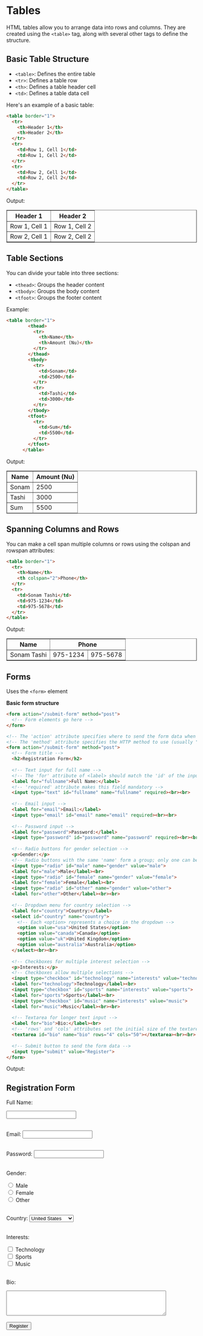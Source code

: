 # Tables

HTML tables allow you to arrange data into rows and columns. They are created using the `<table>` tag, along with several other tags to define the structure.

## Basic Table Structure

* `<table>`: Defines the entire table
* `<tr>`: Defines a table row
* `<th>`: Defines a table header cell
* `<td>`: Defines a table data cell

Here's an example of a basic table:
```html
<table border="1">
  <tr>
    <th>Header 1</th>
    <th>Header 2</th>
  </tr>
  <tr>
    <td>Row 1, Cell 1</td>
    <td>Row 1, Cell 2</td>
  </tr>
  <tr>
    <td>Row 2, Cell 1</td>
    <td>Row 2, Cell 2</td>
  </tr>
</table>
```
Output: 
<table border="1">
  <tr>
    <th>Header 1</th>
    <th>Header 2</th>
  </tr>
  <tr>
    <td>Row 1, Cell 1</td>
    <td>Row 1, Cell 2</td>
  </tr>
  <tr>
    <td>Row 2, Cell 1</td>
    <td>Row 2, Cell 2</td>
  </tr>
</table>

## Table Sections

You can divide your table into three sections:
* `<thead>`: Groups the header content
* `<tbody>`: Groups the body content
* `<tfoot>`: Groups the footer content

Example:
```html
<table border="1">
        <thead>
          <tr>
            <th>Name</th>
            <th>Amount (Nu)</th>
          </tr>
        </thead>
        <tbody>
          <tr>
            <td>Sonam</td>
            <td>2500</td>
          </tr>
          <tr>
            <td>Tashi</td>
            <td>3000</td>
          </tr>
        </tbody>
        <tfoot>
          <tr>
            <td>Sum</td>
            <td>5500</td>
          </tr>
        </tfoot>
      </table>
```
Output:
<table border="1">
        <thead>
          <tr>
            <th>Name</th>
            <th>Amount (Nu)</th>
          </tr>
        </thead>
        <tbody>
          <tr>
            <td>Sonam</td>
            <td>2500</td>
          </tr>
          <tr>
            <td>Tashi</td>
            <td>3000</td>
          </tr>
        </tbody>
        <tfoot>
          <tr>
            <td>Sum</td>
            <td>5500</td>
          </tr>
        </tfoot>
      </table>

## Spanning Columns and Rows

You can make a cell span multiple columns or rows using the colspan and rowspan attributes:
```html
<table border="1">
  <tr>
    <th>Name</th>
    <th colspan="2">Phone</th>
  </tr>
  <tr>
    <td>Sonam Tashi</td>
    <td>975-1234</td>
    <td>975-5678</td>
  </tr>
</table>
```
Output:
<table border="1">
  <tr>
    <th>Name</th>
    <th colspan="2">Phone</th>
  </tr>
  <tr>
    <td>Sonam Tashi</td>
    <td>975-1234</td>
    <td>975-5678</td>
  </tr>
</table>

## Forms
Uses the `<form>` element

**Basic form structure**
```html
<form action="/submit-form" method="post">
  <!-- Form elements go here -->
</form>
```
```html
<!-- The 'action' attribute specifies where to send the form data when submitted -->
<!-- The 'method' attribute specifies the HTTP method to use (usually "get" or "post") -->
<form action="/submit-form" method="post">
  <!-- Form title -->
  <h2>Registration Form</h2>
  
  <!-- Text input for full name -->
  <!-- The 'for' attribute of <label> should match the 'id' of the input it's associated with -->
  <label for="fullname">Full Name:</label>
  <!-- 'required' attribute makes this field mandatory -->
  <input type="text" id="fullname" name="fullname" required><br><br>
  
  <!-- Email input -->
  <label for="email">Email:</label>
  <input type="email" id="email" name="email" required><br><br>
  
  <!-- Password input -->
  <label for="password">Password:</label>
  <input type="password" id="password" name="password" required><br><br>
  
  <!-- Radio buttons for gender selection -->
  <p>Gender:</p>
  <!-- Radio buttons with the same 'name' form a group; only one can be selected -->
  <input type="radio" id="male" name="gender" value="male">
  <label for="male">Male</label><br>
  <input type="radio" id="female" name="gender" value="female">
  <label for="female">Female</label><br>
  <input type="radio" id="other" name="gender" value="other">
  <label for="other">Other</label><br><br>
  
  <!-- Dropdown menu for country selection -->
  <label for="country">Country:</label>
  <select id="country" name="country">
    <!-- Each <option> represents a choice in the dropdown -->
    <option value="usa">United States</option>
    <option value="canada">Canada</option>
    <option value="uk">United Kingdom</option>
    <option value="australia">Australia</option>
  </select><br><br>
  
  <!-- Checkboxes for multiple interest selection -->
  <p>Interests:</p>
  <!-- Checkboxes allow multiple selections -->
  <input type="checkbox" id="technology" name="interests" value="technology">
  <label for="technology">Technology</label><br>
  <input type="checkbox" id="sports" name="interests" value="sports">
  <label for="sports">Sports</label><br>
  <input type="checkbox" id="music" name="interests" value="music">
  <label for="music">Music</label><br><br>
  
  <!-- Textarea for longer text input -->
  <label for="bio">Bio:</label><br>
  <!-- 'rows' and 'cols' attributes set the initial size of the textarea -->
  <textarea id="bio" name="bio" rows="4" cols="50"></textarea><br><br>
  
  <!-- Submit button to send the form data -->
  <input type="submit" value="Register">
</form>
```
Output:

<!-- The 'action' attribute specifies where to send the form data when submitted -->
<!-- The 'method' attribute specifies the HTTP method to use (usually "get" or "post") -->
<form action="/submit-form" method="post">
  <!-- Form title -->
  <h2>Registration Form</h2>
  
  <!-- Text input for full name -->
  <!-- The 'for' attribute of <label> should match the 'id' of the input it's associated with -->
  <label for="fullname">Full Name:</label>
  <!-- 'required' attribute makes this field mandatory -->
  <input type="text" id="fullname" name="fullname" required><br><br>
  
  <!-- Email input -->
  <label for="email">Email:</label>
  <input type="email" id="email" name="email" required><br><br>
  
  <!-- Password input -->
  <label for="password">Password:</label>
  <input type="password" id="password" name="password" required><br><br>
  
  <!-- Radio buttons for gender selection -->
  <p>Gender:</p>
  <!-- Radio buttons with the same 'name' form a group; only one can be selected -->
  <input type="radio" id="male" name="gender" value="male">
  <label for="male">Male</label><br>
  <input type="radio" id="female" name="gender" value="female">
  <label for="female">Female</label><br>
  <input type="radio" id="other" name="gender" value="other">
  <label for="other">Other</label><br><br>
  
  <!-- Dropdown menu for country selection -->
  <label for="country">Country:</label>
  <select id="country" name="country">
    <!-- Each <option> represents a choice in the dropdown -->
    <option value="usa">United States</option>
    <option value="canada">Canada</option>
    <option value="uk">United Kingdom</option>
    <option value="australia">Australia</option>
  </select><br><br>
  
  <!-- Checkboxes for multiple interest selection -->
  <p>Interests:</p>
  <!-- Checkboxes allow multiple selections -->
  <input type="checkbox" id="technology" name="interests" value="technology">
  <label for="technology">Technology</label><br>
  <input type="checkbox" id="sports" name="interests" value="sports">
  <label for="sports">Sports</label><br>
  <input type="checkbox" id="music" name="interests" value="music">
  <label for="music">Music</label><br><br>
  
  <!-- Textarea for longer text input -->
  <label for="bio">Bio:</label><br>
  <!-- 'rows' and 'cols' attributes set the initial size of the textarea -->
  <textarea id="bio" name="bio" rows="4" cols="50"></textarea><br><br>
  
  <!-- Submit button to send the form data -->
  <input type="submit" value="Register">
</form>